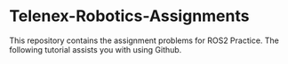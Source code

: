# Telenex-Robotics-Assignments

This repository contains the assignment problems for ROS2 Practice. The following tutorial assists you with using Github.
